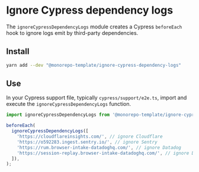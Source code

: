 # Ignore Cypress dependency logs

The `ignoreCypressDependencyLogs` module creates a Cypress `beforeEach` hook to
ignore logs emit by third-party dependencies.

## Install

```sh
yarn add --dev "@monorepo-template/ignore-cypress-dependency-logs"
```

## Use

In your Cypress support file, typically `cypress/support/e2e.ts`, import and
execute the `ignoreCypressDependencyLogs` function.

```js
import ignoreCypressDependencyLogs from '@monorepo-template/ignore-cypress-dependency-logs';

beforeEach(
  ignoreCypressDependencyLogs([
    'https://cloudflareinsights.com/', // ignore Cloudflare
    'https://o592283.ingest.sentry.io/', // ignore Sentry
    'https://rum.browser-intake-datadoghq.com/', // ignore Datadog
    'https://session-replay.browser-intake-datadoghq.com/', // ignore Datadog
  ]),
);
```
